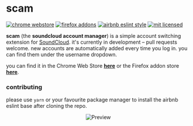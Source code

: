 # scam
[![chrome webstore](https://img.shields.io/chrome-web-store/v/pjjmnjpdamiodphjhekmbdgnbegndmkc?style=flat-square)](https://chrome.google.com/webstore/detail/pjjmnjpdamiodphjhekmbdgnbegndmkc)
[![firefox addons](https://img.shields.io/amo/v/scam?style=flat-square)](https://addons.mozilla.org/en-US/firefox/addon/scam/)
[![airbnb eslint style](https://img.shields.io/static/v1?label=code%20style&message=airbnb&color=success&style=flat-square)](https://github.com/airbnb/javascript)
[![mit licensed](https://img.shields.io/static/v1?label=license&message=mit&color=success&style=flat-square)](https://github.com/nihilist/scam/blob/master/LICENSE.md)

**scam** (the **soundcloud account manager**) is a simple account switching extension for [SoundCloud](https://soundcloud.com). it's currently in development – pull requests welcome. new accounts are automatically added every time you log in. you can find them under the username dropdown.

you can find it in the Chrome Web Store [**here**](https://chrome.google.com/webstore/detail/pjjmnjpdamiodphjhekmbdgnbegndmkc) or the Firefox addon store [**here**](https://addons.mozilla.org/en-US/firefox/addon/scam/).

### contributing
please use `yarn` or your favourite package manager to install the airbnb eslint base after cloning the repo.

<p align="center">
  <img alt="Preview" src="https://i.imgur.com/BKXKIEe.png"/>
</p>
